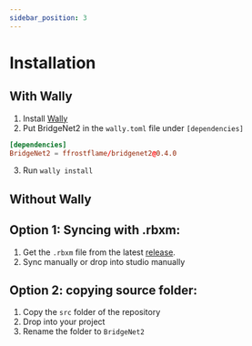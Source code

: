 ```yaml
---
sidebar_position: 3
---
```


# Installation

## With Wally

1. Install [Wally](https://wally.run)
2. Put BridgeNet2 in the ``wally.toml`` file under ``[dependencies]``
```toml title="wally.toml"
[dependencies]
BridgeNet2 = ffrostflame/bridgenet2@0.4.0
```
3. Run ``wally install``

## Without Wally

## Option 1: Syncing with .rbxm:
1. Get the ``.rbxm`` file from the latest [release](https://github.com/ffrostflame/BridgeNet2/releases).
2. Sync manually or drop into studio manually

## Option 2: copying source folder:
1. Copy the `src` folder of the repository
2. Drop into your project
3. Rename the folder to `BridgeNet2`

